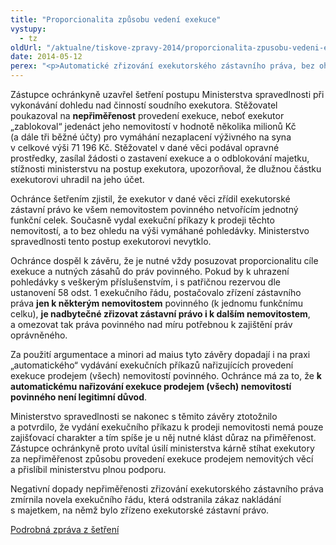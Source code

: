 ```yaml
---
title: "Proporcionalita způsobu vedení exekuce"
vystupy:
  - tz
oldUrl: "/aktualne/tiskove-zpravy-2014/proporcionalita-zpusobu-vedeni-exekuce"
date: 2014-05-12
perex: "<p>Automatické zřizování exekutorského zástavního práva, bez ohledu na hodnotu vymáhané pohledávky a celkovou hodnotu postižených nemovitostí povinného, je nezákonné. Stejně nezákonné je také automatické vydávání exekučních příkazů k prodeji nemovitostí povinného, bez ohledu na hodnotu vymáhané pohledávky s veškerým očekávaným příslušenstvím a zejména bez ohledu na možnost uspokojení vymáhané pohledávky přednostními způsoby exekuce.</p>"
---
```


<!-- imported from the old website -->

<p>Zástupce ochránkyně uzavřel šetření postupu Ministerstva spravedlnosti při vykonávání dohledu nad činností soudního exekutora. Stěžovatel poukazoval na <strong>nepřiměřenost</strong> provedení exekuce, neboť exekutor „zablokoval“ jedenáct jeho nemovitostí v hodnotě několika milionů Kč (a dále tři běžné účty) pro vymáhání nezaplacení výživného na syna v celkové výši 71 196 Kč. Stěžovatel v dané věci podával opravné prostředky, zasílal žádosti o zastavení exekuce a o odblokování majetku, stížnosti ministerstvu na postup exekutora, upozorňoval, že dlužnou částku exekutorovi uhradil na jeho účet.</p><p>Ochránce šetřením zjistil, že exekutor v dané věci zřídil exekutorské zástavní právo ke všem nemovitostem povinného netvořícím jednotný funkční celek. Současně vydal exekuční příkazy k prodeji těchto nemovitostí, a to bez ohledu na výši vymáhané pohledávky. Ministerstvo spravedlnosti tento postup exekutorovi nevytklo. </p><p>Ochránce dospěl k závěru, že je nutné vždy posuzovat proporcionalitu cíle exekuce a nutných zásahů do práv povinného. Pokud by k uhrazení pohledávky s veškerým příslušenstvím, i s patřičnou rezervou dle ustanovení 58 odst. 1 exekučního řádu, postačovalo zřízení zástavního práva <strong>jen k některým nemovitostem</strong> povinného (k jednomu funkčnímu celku), <strong>je nadbytečné zřizovat zástavní právo i k dalším nemovitostem</strong>, a omezovat tak práva povinného nad míru potřebnou k zajištění práv oprávněného. </p><p>Za použití argumentace a minori ad maius tyto závěry dopadají i na praxi „automatického“ vydávání exekučních příkazů nařizujících provedení exekuce prodejem (všech) nemovitostí povinného. Ochránce má za to, že <strong>k automatickému nařizování exekuce prodejem (všech) nemovitostí povinného není legitimní důvod</strong>. </p><p>Ministerstvo spravedlnosti se nakonec s těmito závěry ztotožnilo a potvrdilo, že vydání exekučního příkazu k prodeji nemovitosti nemá pouze zajišťovací charakter a tím spíše je u něj nutné klást důraz na přiměřenost. Zástupce ochránkyně proto uvítal úsilí ministerstva kárně stíhat exekutory za nepřiměřenost způsobu provedení exekuce prodejem nemovitých věcí a přislíbil ministerstvu plnou podporu. </p><p>Negativní dopady nepřiměřenosti zřizování exekutorského zástavního práva zmírnila novela exekučního řádu, která odstranila zákaz nakládání s majetkem, na němž bylo zřízeno exekutorské zástavní právo. </p><p><a href="/uploads-import/STANOVISKA/soudy/Dohled_nad_exekucemi/2559-11-JHO-ZZ.pdf" target="_blank">Podrobná zpráva z šetření</a></p>
